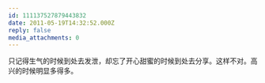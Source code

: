 ```yaml
---
id: 111137527879443832
date: 2011-05-19T14:32:52.000Z
reply: false
media_attachments: 0
---
```


只记得生气的时候到处去发泄，却忘了开心甜蜜的时候到处去分享。这样不对。高兴的时候明显多得多。

